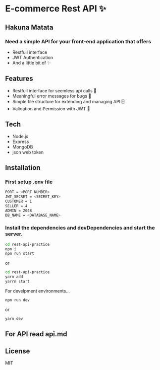 # E-commerce Rest API ✨
## Hakuna Matata

### Need a simple API for your front-end application that offers
- Restfull interface 
- JWT Authentication
- And a little bit of ✨

## Features

- Restfull interface for seemless api calls 🤙
- Meaningful error messages for bugs 🐞
- Simple file structure for extending and managing API 🗄️
- Validation and Permission with JWT 🔐

## Tech
- Node.js
- Express
- MongoDB
- json web token

## Installation

### First setup .env file

```sh
PORT = <PORT NUMBER>
JWT_SECRET = <SECRET_KEY>
CUSTOMER = 1
SELLER = 4
ADMIN = 2048
DB_NAME = <DATABASE_NAME>
```

### Install the dependencies and devDependencies and start the server.

```sh
cd rest-api-practice
npm i
npm run start
```
or
```sh
cd rest-api-practice
yarn add
yarrn start
```

For develpment environments...

```sh
npm run dev
```
or
```sh
yarn dev
```

## For API read api.md

## License
MIT

